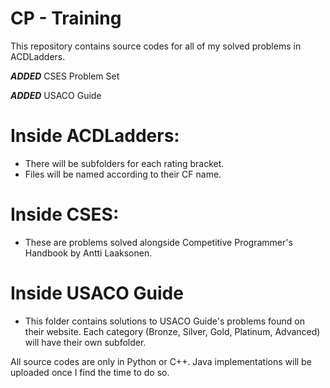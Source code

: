 # CP - Training
This repository contains source codes for all of my solved problems in ACDLadders.

***ADDED*** CSES Problem Set

***ADDED*** USACO Guide

# Inside ACDLadders:
- There will be subfolders for each rating bracket.
- Files will be named according to their CF name.

# Inside CSES:
- These are problems solved alongside Competitive Programmer's Handbook by Antti Laaksonen.

# Inside USACO Guide
- This folder contains solutions to USACO Guide's problems found on their website. Each category (Bronze, Silver, Gold, Platinum, Advanced) will have their own subfolder.

All source codes are only in Python or C++. Java implementations will be uploaded once I find the time to do so.
